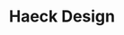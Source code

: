 ---
blog: https://haeckdesign.com/blog
codehost: https://github.com/https://github.com/HaeckDesign
dribbble: https://dribbble.com/HaeckDesign
facebook: https://facebook.com/haeckdesign
googleplus: https://plus.google.com/+Haeckdesign
instagram: https://instagram.com/haeckdesign
linkedin: https://linkedin.com/in/haeckdesign
logohandle: haeckdesign
pinterest: https://pinterest.com/haeckdesign
sort: haeckdesign
title: Haeck Design
twitter: https://x.com/HaeckDesign
website: https://haeckdesign.com/
youtube: https://youtube.com/channel/UCe_5O12lBMT2TveZ0OItrMA
---